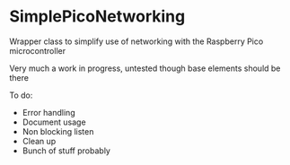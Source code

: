 # SimplePicoNetworking
Wrapper class to simplify use of networking with the Raspberry Pico microcontroller 


Very much a work in progress, untested though base elements should be there

To do:
- Error handling
- Document usage
- Non blocking listen
- Clean up
- Bunch of stuff probably
